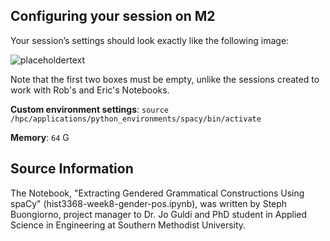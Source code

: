 ## Configuring your session on M2

Your session’s settings should look exactly like the following image:

![placeholdertext](https://github.com/stephbuon/digital-history/blob/master/images/source-spacy-m2.png?raw=true)

Note that the first two boxes must be empty, unlike the sessions created to work with Rob's and Eric's Notebooks.

__Custom environment settings__: `source /hpc/applications/python_environments/spacy/bin/activate`

__Memory__: `64` G

## Source Information

The Notebook, "Extracting Gendered Grammatical Constructions Using spaCy" (hist3368-week8-gender-pos.ipynb), was written by Steph Buongiorno, project manager to Dr. Jo Guldi and PhD student in Applied Science in Engineering at Southern Methodist University.
